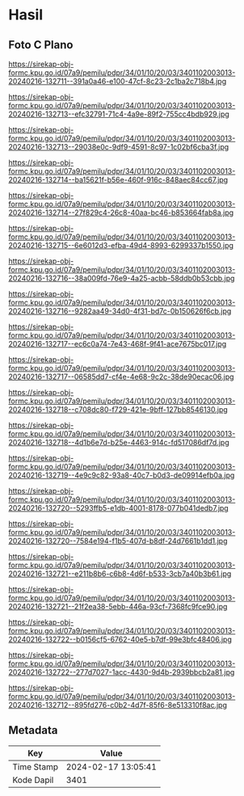 # Hasil

## Foto C Plano

https://sirekap-obj-formc.kpu.go.id/07a9/pemilu/pdpr/34/01/10/20/03/3401102003013-20240216-132711--391a0a46-e100-47cf-8c23-2c1ba2c718b4.jpg

https://sirekap-obj-formc.kpu.go.id/07a9/pemilu/pdpr/34/01/10/20/03/3401102003013-20240216-132713--efc32791-71c4-4a9e-89f2-755cc4bdb929.jpg

https://sirekap-obj-formc.kpu.go.id/07a9/pemilu/pdpr/34/01/10/20/03/3401102003013-20240216-132713--29038e0c-9df9-4591-8c97-1c02bf6cba3f.jpg

https://sirekap-obj-formc.kpu.go.id/07a9/pemilu/pdpr/34/01/10/20/03/3401102003013-20240216-132714--ba15621f-b56e-460f-916c-848aec84cc67.jpg

https://sirekap-obj-formc.kpu.go.id/07a9/pemilu/pdpr/34/01/10/20/03/3401102003013-20240216-132714--27f829c4-26c8-40aa-bc46-b853664fab8a.jpg

https://sirekap-obj-formc.kpu.go.id/07a9/pemilu/pdpr/34/01/10/20/03/3401102003013-20240216-132715--6e6012d3-efba-49d4-8993-6299337b1550.jpg

https://sirekap-obj-formc.kpu.go.id/07a9/pemilu/pdpr/34/01/10/20/03/3401102003013-20240216-132716--38a009fd-76e9-4a25-acbb-58ddb0b53cbb.jpg

https://sirekap-obj-formc.kpu.go.id/07a9/pemilu/pdpr/34/01/10/20/03/3401102003013-20240216-132716--9282aa49-34d0-4f31-bd7c-0b150626f6cb.jpg

https://sirekap-obj-formc.kpu.go.id/07a9/pemilu/pdpr/34/01/10/20/03/3401102003013-20240216-132717--ec6c0a74-7e43-468f-9f41-ace7675bc017.jpg

https://sirekap-obj-formc.kpu.go.id/07a9/pemilu/pdpr/34/01/10/20/03/3401102003013-20240216-132717--06585dd7-cf4e-4e68-9c2c-38de90ecac06.jpg

https://sirekap-obj-formc.kpu.go.id/07a9/pemilu/pdpr/34/01/10/20/03/3401102003013-20240216-132718--c708dc80-f729-421e-9bff-127bb8546130.jpg

https://sirekap-obj-formc.kpu.go.id/07a9/pemilu/pdpr/34/01/10/20/03/3401102003013-20240216-132718--4d1b6e7d-b25e-4463-914c-fd517086df7d.jpg

https://sirekap-obj-formc.kpu.go.id/07a9/pemilu/pdpr/34/01/10/20/03/3401102003013-20240216-132719--4e9c9c82-93a8-40c7-b0d3-de09914efb0a.jpg

https://sirekap-obj-formc.kpu.go.id/07a9/pemilu/pdpr/34/01/10/20/03/3401102003013-20240216-132720--5293ffb5-e1db-4001-8178-077b041dedb7.jpg

https://sirekap-obj-formc.kpu.go.id/07a9/pemilu/pdpr/34/01/10/20/03/3401102003013-20240216-132720--7584e194-f1b5-407d-b8df-24d7661b1dd1.jpg

https://sirekap-obj-formc.kpu.go.id/07a9/pemilu/pdpr/34/01/10/20/03/3401102003013-20240216-132721--e211b8b6-c6b8-4d6f-b533-3cb7a40b3b61.jpg

https://sirekap-obj-formc.kpu.go.id/07a9/pemilu/pdpr/34/01/10/20/03/3401102003013-20240216-132721--21f2ea38-5ebb-446a-93cf-7368fc9fce90.jpg

https://sirekap-obj-formc.kpu.go.id/07a9/pemilu/pdpr/34/01/10/20/03/3401102003013-20240216-132722--b0156cf5-6762-40e5-b7df-99e3bfc48406.jpg

https://sirekap-obj-formc.kpu.go.id/07a9/pemilu/pdpr/34/01/10/20/03/3401102003013-20240216-132722--277d7027-1acc-4430-9d4b-2939bbcb2a81.jpg

https://sirekap-obj-formc.kpu.go.id/07a9/pemilu/pdpr/34/01/10/20/03/3401102003013-20240216-132712--895fd276-c0b2-4d7f-85f6-8e513310f8ac.jpg


## Metadata

| Key        | Value               |
| ---------- | ------------------- |
| Time Stamp | 2024-02-17 13:05:41 |
| Kode Dapil | 3401                |



